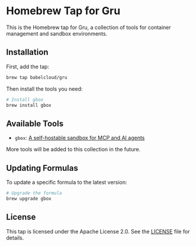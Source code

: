 # Homebrew Tap for Gru

This is the Homebrew tap for Gru, a collection of tools for container management and sandbox environments.

## Installation

First, add the tap:

```bash
brew tap babelcloud/gru
```

Then install the tools you need:

```bash
# Install gbox
brew install gbox
```

## Available Tools

- `gbox`: [A self-hostable sandbox for MCP and AI agents](https://github.com/babelcloud/gru-sandbox)

More tools will be added to this collection in the future.

## Updating Formulas

To update a specific formula to the latest version:

```bash
# Upgrade the formula
brew upgrade gbox
```

## License

This tap is licensed under the Apache License 2.0. See the [LICENSE](LICENSE) file for details.
